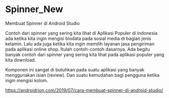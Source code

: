 # Spinner_New
Membuat Spinner di Android Studio

Contoh dari spinner yang sering kita lihat di Aplikasi Populer di indonesia ada ketika kita ingin mengisi biodata pada sosial media di bagian jenis kelamin. Lalu ada juga ketika kita ingin memilih layanan jasa pengiriman pada aplikasi online shop. Itulah contoh-contoh dasarnya. Ada begitu banyak contoh dari spinner yang sering kita lihat pada aplikasi populer yang kita download.

Komponen ini sangat di butuhkan pada suatu aplikasi yang banyak menggunakan isian (review). Dan suatu kemudahan bagi pengguna ketika ingin mengisi kolom.

https://androidrion.com/2019/07/cara-membuat-spinner-di-android-studio/
